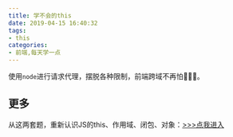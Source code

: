 ```yaml
---
title: 学不会的this
date: 2019-04-15 16:40:32
tags: 
- this
categories:
- 前端,每天学一点
---
```


使用`node`进行请求代理，摆脱各种限制，前端跨域不再怕🥰🥰🥰。

<!--more-->

## 更多

从这两套题，重新认识JS的this、作用域、闭包、对象：[>>>点我进入](https://juejin.im/post/59aa71d56fb9a0248d24fae3)